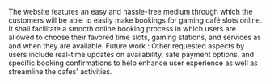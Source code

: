 The website features an easy and hassle-free medium through which the customers will be able to easily make bookings for gaming café slots online. 
It shall facilitate a smooth online booking process in which users are allowed to choose their favored time slots, gaming stations, and services as and when they are available. 
Future work : Other requested aspects by users include real-time updates on availability, safe payment options, and specific booking confirmations to help enhance user experience as well as streamline the cafes' activities.
